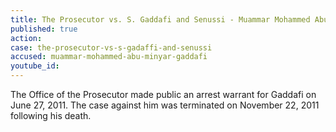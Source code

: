 ```yaml
---
title: The Prosecutor vs. S. Gaddafi and Senussi - Muammar Mohammed Abu Minyar Gaddafi
published: true
action:
case: the-prosecutor-vs-s-gadaffi-and-senussi
accused: muammar-mohammed-abu-minyar-gaddafi
youtube_id:
---
```



The Office of the Prosecutor made public an arrest warrant for Gaddafi on June 27, 2011. The case against him was terminated on November 22, 2011 following his death.